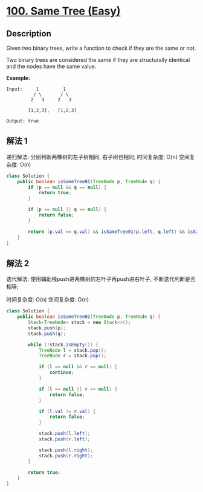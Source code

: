 # [100. Same Tree (Easy)](https://leetcode.com/problems/same-tree/)

## Description

Given two binary trees, write a function to check if they are the same or not.

Two binary trees are considered the same if they are structurally identical and the nodes have the same value.

**Example:**

```
Input:     1         1
          / \       / \
         2   3     2   3

        [1,2,3],   [1,2,3]

Output: true
```


## 解法 1

递归解法: 分别判断两棵树的左子树相同, 右子树也相同; 
时间复杂度: O(n)
空间复杂度: O(n)

```java
class Solution {
    public boolean isSameTree01(TreeNode p, TreeNode q) {
        if (p == null && q == null) {
            return true;
        }

        if (p == null || q == null) {
            return false;
        }

        return (p.val == q.val) && isSameTree01(p.left, q.left) && isSameTree01(p.right, q.right);
    }
}
```

## 解法 2

迭代解法: 使用辅助栈push进两棵树的左叶子再push进右叶子, 不断迭代判断是否相等;

时间复杂度: O(n)
空间复杂度: O(n)

```java
class Solution {
    public boolean isSameTree02(TreeNode p, TreeNode q) {
        Stack<TreeNode> stack = new Stack<>();
        stack.push(p);
        stack.push(q);

        while (!stack.isEmpty()) {
            TreeNode l = stack.pop();
            TreeNode r = stack.pop();

            if (l == null && r == null) {
                continue;
            }

            if (l == null || r == null) {
                return false;
            }

            if (l.val != r.val) {
                return false;
            }

            stack.push(l.left);
            stack.push(r.left);

            stack.push(l.right);
            stack.push(r.right);
        }

        return true;
    }
}
```
